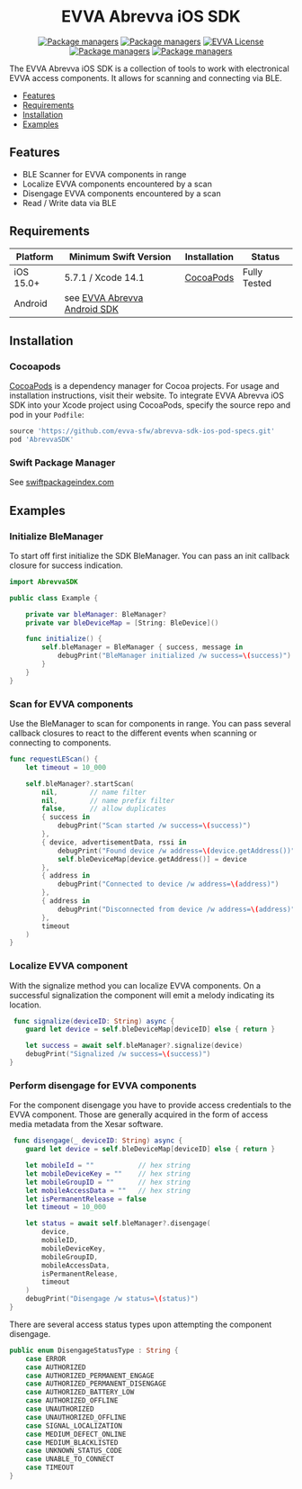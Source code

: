 <p align="center">
  <h1 align="center">EVVA Abrevva iOS SDK</h1>
</p>

<p align="center">
  <a href="https://github.com/evva-sfw/abrevva-sdk-ios-pod"><img src="https://img.shields.io/github/v/tag/evva-sfw/abrevva-sdk-ios-pod?color=fce500" alt="Package managers"></a>
  <a href="#quick-start"><img src="https://img.shields.io/badge/-CocoaPods-fce500?logo=CocoaPods" alt="Package managers"></a>
    <a href="LICENSE"><img src="https://img.shields.io/badge/license-EVVA_License-yellow.svg?color=fce500&logo=data:image/svg+xml;base64,PCEtLSBHZW5lcmF0ZWQgYnkgSWNvTW9vbi5pbyAtLT4KPHN2ZyB2ZXJzaW9uPSIxLjEiIHhtbG5zPSJodHRwOi8vd3d3LnczLm9yZy8yMDAwL3N2ZyIgd2lkdGg9IjY0MCIgaGVpZ2h0PSIxMDI0IiB2aWV3Qm94PSIwIDAgNjQwIDEwMjQiPgo8ZyBpZD0iaWNvbW9vbi1pZ25vcmUiPgo8L2c+CjxwYXRoIGZpbGw9IiNmY2U1MDAiIGQ9Ik02MjIuNDIzIDUxMS40NDhsLTMzMS43NDYtNDY0LjU1MmgtMjg4LjE1N2wzMjkuODI1IDQ2NC41NTItMzI5LjgyNSA0NjYuNjY0aDI3NS42MTJ6Ij48L3BhdGg+Cjwvc3ZnPgo=" alt="EVVA License"></a>
    <a href="https://swiftpackageindex.com/evva-sfw/abrevva-sdk-ios-pod"><img src="https://img.shields.io/endpoint?url=https%3A%2F%2Fswiftpackageindex.com%2Fapi%2Fpackages%2Fevva-sfw%2Fabrevva-sdk-ios-pod%2Fbadge%3Ftype%3Dplatforms" alt="Package managers" notes="https://swiftpackageindex.com/api/packages/daveverwer/LeftPad/badge?type=platforms"></a>
    <a href="https://swiftpackageindex.com/evva-sfw/abrevva-sdk-ios-pod"><img src="https://img.shields.io/endpoint?url=https%3A%2F%2Fswiftpackageindex.com%2Fapi%2Fpackages%2Fevva-sfw%2Fabrevva-sdk-ios-pod%2Fbadge%3Ftype%3Dswift-versions" alt="Package managers"></a>
</p>

The EVVA Abrevva iOS SDK is a collection of tools to work with electronical EVVA access components. It allows for scanning and connecting via BLE.

- [Features](#features)
- [Requirements](#requirements)
- [Installation](#installation)
- [Examples](#examples)

## Features

- BLE Scanner for EVVA components in range
- Localize EVVA components encountered by a scan
- Disengage EVVA components encountered by a scan
- Read / Write data via BLE

## Requirements

| Platform  | Minimum Swift Version | Installation            | Status                   |
|-----------| --------------------- |-------------------------| ------------------------ |
| iOS 15.0+ | 5.7.1 / Xcode 14.1    | [CocoaPods](#cocoapods) | Fully Tested             |
| Android   | see [EVVA Abrevva Android SDK](https://github.com/evva-sfw/abrevva-sdk-android)

## Installation

### Cocoapods

[CocoaPods](https://cocoapods.org) is a dependency manager for Cocoa projects. For usage and installation instructions, visit their website. To integrate EVVA Abrevva iOS SDK into your Xcode project using CocoaPods, specify the source repo and pod in your `Podfile`:

```ruby
source 'https://github.com/evva-sfw/abrevva-sdk-ios-pod-specs.git'
pod 'AbrevvaSDK'
```

### Swift Package Manager

See [swiftpackageindex.com](https://swiftpackageindex.com/evva-sfw/abrevva-sdk-ios-pod)

## Examples

### Initialize BleManager

To start off first initialize the SDK BleManager. You can pass an init callback closure for success indication.

```swift
import AbrevvaSDK

public class Example {

    private var bleManager: BleManager?
    private var bleDeviceMap = [String: BleDevice]()

    func initialize() {
        self.bleManager = BleManager { success, message in
            debugPrint("BleManager initialized /w success=\(success)")
        }
    }
}
```

### Scan for EVVA components

Use the BleManager to scan for components in range. You can pass several callback closures to react to the different events when scanning or connecting to components.

```swift
func requestLEScan() {
    let timeout = 10_000

    self.bleManager?.startScan(
        nil,        // name filter
        nil,        // name prefix filter
        false,      // allow duplicates
        { success in
            debugPrint("Scan started /w success=\(success)")
        }, 
        { device, advertisementData, rssi in
            debugPrint("Found device /w address=\(device.getAddress())")
            self.bleDeviceMap[device.getAddress()] = device
        },
        { address in
            debugPrint("Connected to device /w address=\(address)")
        },
        { address in
            debugPrint("Disconnected from device /w address=\(address)")
        },
        timeout
    )
}
```

### Localize EVVA component

With the signalize method you can localize EVVA components. On a successful signalization the component will emit a melody indicating its location.

```swift
 func signalize(deviceID: String) async {
    guard let device = self.bleDeviceMap[deviceID] else { return }

    let success = await self.bleManager?.signalize(device)
    debugPrint("Signalized /w success=\(success)")
}
```
### Perform disengage for EVVA components

For the component disengage you have to provide access credentials to the EVVA component. Those are generally acquired in the form of access media metadata from the Xesar software.

```swift
 func disengage(_ deviceID: String) async {
    guard let device = self.bleDeviceMap[deviceID] else { return }

    let mobileId = ""           // hex string
    let mobileDeviceKey = ""    // hex string
    let mobileGroupID = ""      // hex string
    let mobileAccessData = ""   // hex string
    let isPermanentRelease = false
    let timeout = 10_000

    let status = await self.bleManager?.disengage(
        device,
        mobileID,
        mobileDeviceKey,
        mobileGroupID,
        mobileAccessData,
        isPermanentRelease,
        timeout
    )
    debugPrint("Disengage /w status=\(status)")
}
```
There are several access status types upon attempting the component disengage.
```swift
public enum DisengageStatusType : String {
    case ERROR
    case AUTHORIZED
    case AUTHORIZED_PERMANENT_ENGAGE
    case AUTHORIZED_PERMANENT_DISENGAGE
    case AUTHORIZED_BATTERY_LOW
    case AUTHORIZED_OFFLINE
    case UNAUTHORIZED
    case UNAUTHORIZED_OFFLINE
    case SIGNAL_LOCALIZATION
    case MEDIUM_DEFECT_ONLINE
    case MEDIUM_BLACKLISTED
    case UNKNOWN_STATUS_CODE
    case UNABLE_TO_CONNECT
    case TIMEOUT
}
```

